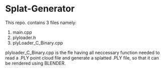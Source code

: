 Splat-Generator
===============

This repo. contains 3 files namely:
  1. main.cpp
  2. plyloader.h
  3. plyLoader_C_Binary.cpp

plyloader_C_Binary.cpp is the fle having all neccessary function needed to read a .PLY point cloud file and generate a splatted .PLY file, so that it can be rendered using BLENDER.

